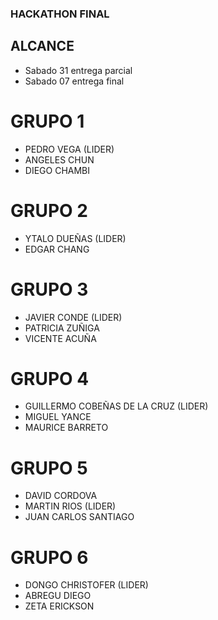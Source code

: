 ### HACKATHON FINAL

## ALCANCE

- Sabado 31 entrega parcial
- Sabado 07 entrega final

# GRUPO 1

- PEDRO VEGA (LIDER)
- ANGELES CHUN
- DIEGO CHAMBI

# GRUPO 2

- YTALO DUEÑAS (LIDER)
- EDGAR CHANG

# GRUPO 3

- JAVIER CONDE (LIDER)
- PATRICIA ZUÑIGA
- VICENTE ACUÑA

# GRUPO 4

- GUILLERMO COBEÑAS DE LA CRUZ (LIDER)
- MIGUEL YANCE
- MAURICE BARRETO

# GRUPO 5

- DAVID CORDOVA
- MARTIN RIOS (LIDER)
- JUAN CARLOS SANTIAGO

# GRUPO 6

- DONGO CHRISTOFER (LIDER)
- ABREGU DIEGO
- ZETA ERICKSON
